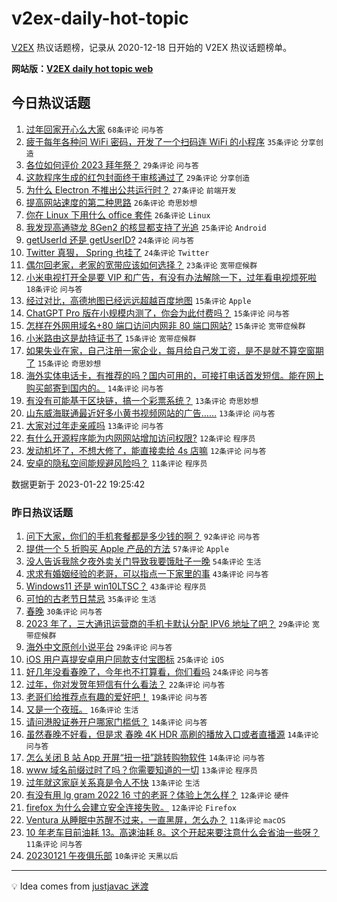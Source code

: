 # v2ex-daily-hot-topic

[V2EX](https://www.v2ex.com/) 热议话题榜，记录从 2020-12-18 日开始的 V2EX 热议话题榜单。

**网站版：[V2EX daily hot topic web](https://boojack.github.io/v2ex-daily-hot-topic-web/)**

## 今日热议话题

<!-- TODAY BEGIN -->

1. [过年回家开心么大家](https://www.v2ex.com/t/910234) `68条评论` `问与答`
1. [疲于每年各种问 WiFi 密码，开发了一个扫码连 WiFi 的小程序](https://www.v2ex.com/t/910232) `35条评论` `分享创造`
1. [各位如何评价 2023 拜年祭？](https://www.v2ex.com/t/910222) `29条评论` `问与答`
1. [这款程序生成的红包封面终于审核通过了](https://www.v2ex.com/t/910245) `29条评论` `分享创造`
1. [为什么 Electron 不推出公共运行时？](https://www.v2ex.com/t/910242) `27条评论` `前端开发`
1. [提高网站速度的第二种思路](https://www.v2ex.com/t/910229) `26条评论` `奇思妙想`
1. [你在 Linux 下用什么 office 套件](https://www.v2ex.com/t/910259) `26条评论` `Linux`
1. [我发现高通骁龙 8Gen2 的核显都支持了光追](https://www.v2ex.com/t/910225) `25条评论` `Android`
1. [getUserId 还是 getUserID?](https://www.v2ex.com/t/910246) `24条评论` `问与答`
1. [Twitter 真狠， Spring 也挂了](https://www.v2ex.com/t/910247) `24条评论` `Twitter`
1. [偶尔回老家，老家的宽带应该如何选择？](https://www.v2ex.com/t/910273) `23条评论` `宽带症候群`
1. [小米电视打开全是要 VIP 和广告，有没有办法解除一下，过年看电视烦死啦](https://www.v2ex.com/t/910265) `18条评论` `问与答`
1. [经过对比，高德地图已经远远超越百度地图](https://www.v2ex.com/t/910277) `15条评论` `Apple`
1. [ChatGPT Pro 版在小规模内测了，你会为此付费吗？](https://www.v2ex.com/t/910270) `15条评论` `问与答`
1. [怎样在外网用域名+80 端口访问内网非 80 端口网站?](https://www.v2ex.com/t/910253) `15条评论` `宽带症候群`
1. [小米路由这是劫持证书了](https://www.v2ex.com/t/910237) `15条评论` `宽带症候群`
1. [如果失业在家，自己注册一家企业，每月给自己发工资，是不是就不算空窗期了](https://www.v2ex.com/t/910224) `15条评论` `奇思妙想`
1. [海外实体电话卡，有推荐的吗？国内可用的，可接打电话首发短信。能在网上购买邮寄到国内的。](https://www.v2ex.com/t/910249) `14条评论` `问与答`
1. [有没有可能基于区块链，搞一个彩票系统？](https://www.v2ex.com/t/910268) `13条评论` `奇思妙想`
1. [山东威海联通最近好多小黄书视频网站的广告……](https://www.v2ex.com/t/910251) `13条评论` `问与答`
1. [大家对过年走亲戚吗](https://www.v2ex.com/t/910250) `13条评论` `问与答`
1. [有什么开源程序能为内网网站增加访问权限?](https://www.v2ex.com/t/910263) `12条评论` `程序员`
1. [发动机坏了，不想大修了，能直接卖给 4s 店嘛](https://www.v2ex.com/t/910227) `12条评论` `问与答`
1. [安卓的隐私空间能规避风险吗？](https://www.v2ex.com/t/910276) `11条评论` `程序员`

数据更新于 2023-01-22 19:25:42

<!-- TODAY END -->

### 昨日热议话题

<!-- YESTERDAY BEGIN -->

1. [问下大家，你们的手机套餐都是多少钱的啊？](https://www.v2ex.com/t/910133) `92条评论` `问与答`
1. [提供一个 5 折购买 Apple 产品的方法](https://www.v2ex.com/t/910121) `57条评论` `Apple`
1. [没人告诉我除夕夜外卖关门导致我要饿肚子一晚](https://www.v2ex.com/t/910190) `54条评论` `生活`
1. [求求有婚姻经验的老哥，可以指点一下家里的事](https://www.v2ex.com/t/910125) `43条评论` `问与答`
1. [Windows11 还是 win10LTSC？](https://www.v2ex.com/t/910129) `43条评论` `程序员`
1. [可怕的古老节日禁忌](https://www.v2ex.com/t/910195) `35条评论` `生活`
1. [春晚](https://www.v2ex.com/t/910157) `30条评论` `问与答`
1. [2023 年了，三大通讯运营商的手机卡默认分配 IPV6 地址了吧？](https://www.v2ex.com/t/910127) `29条评论` `宽带症候群`
1. [海外中文原创小说平台](https://www.v2ex.com/t/910160) `29条评论` `问与答`
1. [iOS 用户喜提安卓用户同款支付宝图标](https://www.v2ex.com/t/910135) `25条评论` `iOS`
1. [好几年没看春晚了，今年也不打算看，你们看吗](https://www.v2ex.com/t/910176) `24条评论` `问与答`
1. [过年，你对发贺年短信有什么看法？](https://www.v2ex.com/t/910118) `22条评论` `问与答`
1. [老哥们给推荐点有趣的爱好吧！](https://www.v2ex.com/t/910210) `19条评论` `问与答`
1. [又是一个夜班。](https://www.v2ex.com/t/910194) `16条评论` `生活`
1. [请问港股证券开户哪家门槛低？](https://www.v2ex.com/t/910184) `14条评论` `问与答`
1. [虽然春晚不好看，但是求 春晚 4K HDR 高刷的播放入口或者直播源](https://www.v2ex.com/t/910178) `14条评论` `问与答`
1. [怎么关闭 B 站 App 开屏“扭一扭”跳转购物软件](https://www.v2ex.com/t/910138) `14条评论` `问与答`
1. [www 域名前缀过时了吗？你需要知道的一切](https://www.v2ex.com/t/910185) `13条评论` `程序员`
1. [过年就这家庭关系真是令人不快](https://www.v2ex.com/t/910134) `13条评论` `生活`
1. [有没有用 lg gram 2022 16 寸的老哥？体验上怎么样？](https://www.v2ex.com/t/910131) `12条评论` `硬件`
1. [firefox 为什么会建立安全连接失败。](https://www.v2ex.com/t/910124) `12条评论` `Firefox`
1. [Ventura 从睡眠中苏醒不过来，一直黑屏，怎么办？](https://www.v2ex.com/t/910182) `11条评论` `macOS`
1. [10 年老车目前油耗 13。高速油耗 8。这个开起来要注意什么会省油一些呀？](https://www.v2ex.com/t/910173) `11条评论` `问与答`
1. [20230121 午夜俱乐部](https://www.v2ex.com/t/910202) `10条评论` `天黑以后`

<!-- YESTERDAY END -->

---

💡 Idea comes from [justjavac 迷渡](https://github.com/justjavac/)
